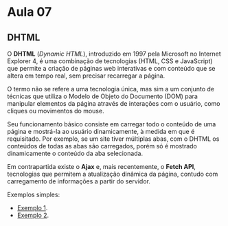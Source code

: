# Aula 07

## DHTML

O **DHTML** (*Dynamic HTML*), introduzido em 1997 pela Microsoft no Internet Explorer 4, é uma combinação de tecnologias (HTML, CSS e JavaScript) que permite a criação de páginas web interativas e com conteúdo que se altera em tempo real, sem precisar recarregar a página. 

O termo não se refere a uma tecnologia única, mas sim a um conjunto de técnicas que utiliza o Modelo de Objeto do Documento (DOM) para manipular elementos da página através de interações com o usuário, como cliques ou movimentos do mouse.

Seu funcionamento básico consiste em carregar todo o conteúdo de uma página e mostrá-la ao usuário dinamicamente, à medida em que é requisitado. Por exemplo, se um site tiver múltiplas abas, com o DHTML os conteúdos de todas as abas são carregados, porém só é mostrado dinamicamente o conteúdo da aba selecionada.

Em contrapartida existe o **Ajax** e, mais recentemente, o **Fetch API**, tecnologias que permitem a atualização dinâmica da página, contudo com carregamento de informações a partir do servidor.

Exemplos simples:

- [Exemplo 1](exemplo1.html).
- [Exemplo 2](exemplo2.html).